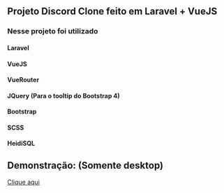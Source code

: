 ## Projeto Discord Clone feito em Laravel + VueJS

### Nesse projeto foi utilizado 

#### Laravel
#### VueJS
#### VueRouter
#### JQuery (Para o tooltip do Bootstrap 4)
#### Bootstrap
#### SCSS
#### HeidiSQL

## Demonstração: (Somente desktop)

[Clique aqui](https://nicollas.dev.br/projects/discord-clone-vuejs/)